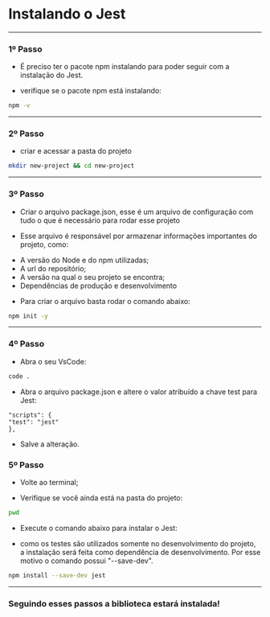 # Instalando o Jest

---

### 1º Passo

* É preciso ter o pacote npm instalando para poder seguir com a instalação do Jest.

* verifique se o pacote npm está instalando:

```bash
npm -v
```

---

### 2º Passo

* criar e acessar a pasta do projeto

```bash
mkdir new-project && cd new-project
```

---

### 3º Passo

* Criar o arquivo package.json, esse é um arquivo de configuração com tudo o que é necessário para rodar esse projeto

* Esse arquivo é responsável por armazenar informações importantes do projeto, como:
- A versão do Node e do npm utilizadas;
- A url do repositório;
- A versão na qual o seu projeto se encontra;
- Dependências de produção e desenvolvimento

* Para criar o arquivo basta rodar o comando abaixo:

```bash
npm init -y
```

---

### 4º Passo

* Abra o seu VsCode:

```bash
code .
```

* Abra o arquivo package.json e altere o valor atribuído a chave test para Jest:

```
"scripts": {
"test": "jest"
},
```

* Salve a alteração.

### 5º Passo

* Volte ao terminal;

* Verifique se você ainda está na pasta do projeto:

```bash
pwd
```

* Execute o comando abaixo para instalar o Jest:
- como os testes são utilizados somente no desenvolvimento do projeto, a instalação será feita como dependência de desenvolvimento. Por esse motivo o comando possui "--save-dev".

```bash
npm install --save-dev jest
```

---

### Seguindo esses passos a biblioteca estará instalada!
